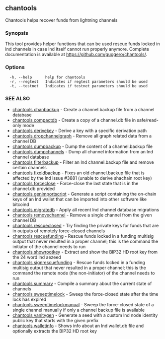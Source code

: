 ## chantools

Chantools helps recover funds from lightning channels

### Synopsis

This tool provides helper functions that can be used rescue
funds locked in lnd channels in case lnd itself cannot run properly anymore.
Complete documentation is available at https://github.com/guggero/chantools/.

### Options

```
  -h, --help      help for chantools
  -r, --regtest   Indicates if regtest parameters should be used
  -t, --testnet   Indicates if testnet parameters should be used
```

### SEE ALSO

* [chantools chanbackup](chantools_chanbackup.md)	 - Create a channel.backup file from a channel database
* [chantools compactdb](chantools_compactdb.md)	 - Create a copy of a channel.db file in safe/read-only mode
* [chantools derivekey](chantools_derivekey.md)	 - Derive a key with a specific derivation path
* [chantools dropchannelgraph](chantools_dropchannelgraph.md)	 - Remove all graph related data from a channel DB
* [chantools dumpbackup](chantools_dumpbackup.md)	 - Dump the content of a channel.backup file
* [chantools dumpchannels](chantools_dumpchannels.md)	 - Dump all channel information from an lnd channel database
* [chantools filterbackup](chantools_filterbackup.md)	 - Filter an lnd channel.backup file and remove certain channels
* [chantools fixoldbackup](chantools_fixoldbackup.md)	 - Fixes an old channel.backup file that is affected by the lnd issue #3881 (unable to derive shachain root key)
* [chantools forceclose](chantools_forceclose.md)	 - Force-close the last state that is in the channel.db provided
* [chantools genimportscript](chantools_genimportscript.md)	 - Generate a script containing the on-chain keys of an lnd wallet that can be imported into other software like bitcoind
* [chantools migratedb](chantools_migratedb.md)	 - Apply all recent lnd channel database migrations
* [chantools removechannel](chantools_removechannel.md)	 - Remove a single channel from the given channel DB
* [chantools rescueclosed](chantools_rescueclosed.md)	 - Try finding the private keys for funds that are in outputs of remotely force-closed channels
* [chantools rescuefunding](chantools_rescuefunding.md)	 - Rescue funds locked in a funding multisig output that never resulted in a proper channel; this is the command the initiator of the channel needs to run
* [chantools showrootkey](chantools_showrootkey.md)	 - Extract and show the BIP32 HD root key from the 24 word lnd aezeed
* [chantools signrescuefunding](chantools_signrescuefunding.md)	 - Rescue funds locked in a funding multisig output that never resulted in a proper channel; this is the command the remote node (the non-initiator) of the channel needs to run
* [chantools summary](chantools_summary.md)	 - Compile a summary about the current state of channels
* [chantools sweeptimelock](chantools_sweeptimelock.md)	 - Sweep the force-closed state after the time lock has expired
* [chantools sweeptimelockmanual](chantools_sweeptimelockmanual.md)	 - Sweep the force-closed state of a single channel manually if only a channel backup file is available
* [chantools vanitygen](chantools_vanitygen.md)	 - Generate a seed with a custom lnd node identity public key that starts with the given prefix
* [chantools walletinfo](chantools_walletinfo.md)	 - Shows info about an lnd wallet.db file and optionally extracts the BIP32 HD root key

